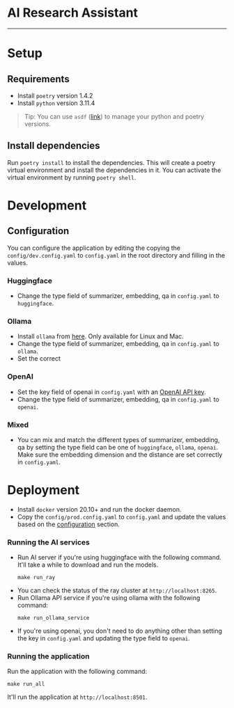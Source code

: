 # AI Research Assistant

---

# Setup

## Requirements

* Install `poetry` version 1.4.2
* Install `python` version 3.11.4

> Tip: You can use `asdf` ([link](https://asdf-vm.com/)) to manage your python and poetry versions.

## Install dependencies

Run `poetry install` to install the dependencies. This will create a poetry virtual environment and
install the dependencies in it. You can activate the virtual environment by running `poetry shell`.

# Development

## Configuration

You can configure the application by editing the copying the `config/dev.config.yaml` to `config.yaml` in
the root directory and filling in the values.

### Huggingface

* Change the type field of summarizer, embedding, qa in `config.yaml` to `huggingface`.

### Ollama

* Install `ollama` from [here](https://ollama.ai/). Only available for Linux and Mac.
* Change the type field of summarizer, embedding, qa in `config.yaml` to `ollama`.
* Set the correct

### OpenAI

* Set the key field of openai in `config.yaml` with
  an [OpenAI API key](https://help.openai.com/en/articles/4936850-where-do-i-find-my-api-key).
* Change the type field of summarizer, embedding, qa in `config.yaml` to `openai`.

### Mixed

* You can mix and match the different types of summarizer, embedding, qa by setting the type field
  can be one of `huggingface`, `ollama`, `openai`. Make sure the embedding dimension and the distance are
  set correctly in `config.yaml`.

# Deployment

* Install `docker` version 20.10+ and run the docker daemon.
* Copy the `config/prod.config.yaml` to `config.yaml` and update the values based on the
  [configuration](#configuration) section.

### Running the AI services
* Run AI server if you're using huggingface with the following command. It'll take a while to download and run the models.
  ```shell
  make run_ray
  ```
* You can check the status of the ray cluster at `http://localhost:8265`.
* Run Ollama API service if you're using ollama with the following command:
  ```shell
  make run_ollama_service
  ```
* If you're using openai, you don't need to do anything other than setting the key in `config.yaml` and
  updating the type field to `openai`.

### Running the application

Run the application with the following command:

  ```shell
  make run_all 
  ```

It'll run the application at `http://localhost:8501`.